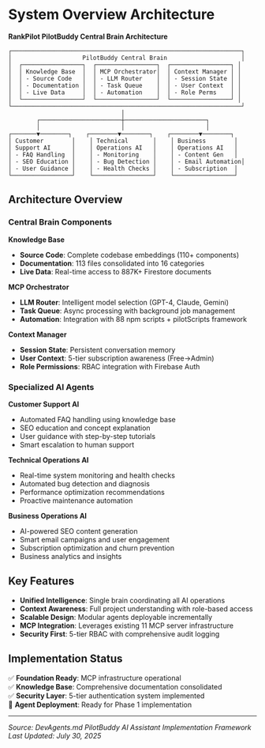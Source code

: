 # System Overview Architecture

**RankPilot PilotBuddy Central Brain Architecture**

```
┌─────────────────────────────────────────────────────────────────┐
│                    PilotBuddy Central Brain                     │
│  ┌─────────────────┐  ┌─────────────────┐  ┌─────────────────┐ │
│  │ Knowledge Base  │  │ MCP Orchestrator│  │ Context Manager │ │
│  │ - Source Code   │  │ - LLM Router    │  │ - Session State │ │
│  │ - Documentation │  │ - Task Queue    │  │ - User Context  │ │
│  │ - Live Data     │  │ - Automation    │  │ - Role Perms    │ │
│  └─────────────────┘  └─────────────────┘  └─────────────────┘ │
└─────────────────────────────────────────────────────────────────┘
                                │
        ┌───────────────────────┼───────────────────────┐
        │                       │                       │
┌───────▼────────┐    ┌────────▼────────┐    ┌────────▼────────┐
│ Customer        │    │ Technical       │    │ Business        │
│ Support AI      │    │ Operations AI   │    │ Operations AI   │
│ - FAQ Handling  │    │ - Monitoring    │    │ - Content Gen   │
│ - SEO Education │    │ - Bug Detection │    │ - Email Automation│
│ - User Guidance │    │ - Health Checks │    │ - Subscription  │
└─────────────────┘    └─────────────────┘    └─────────────────┘
```

## Architecture Overview

### Central Brain Components

**Knowledge Base**

- **Source Code**: Complete codebase embeddings (110+ components)
- **Documentation**: 113 files consolidated into 16 categories
- **Live Data**: Real-time access to 887K+ Firestore documents

**MCP Orchestrator**

- **LLM Router**: Intelligent model selection (GPT-4, Claude, Gemini)
- **Task Queue**: Async processing with background job management
- **Automation**: Integration with 88 npm scripts + pilotScripts framework

**Context Manager**

- **Session State**: Persistent conversation memory
- **User Context**: 5-tier subscription awareness (Free→Admin)
- **Role Permissions**: RBAC integration with Firebase Auth

### Specialized AI Agents

**Customer Support AI**

- Automated FAQ handling using knowledge base
- SEO education and concept explanation
- User guidance with step-by-step tutorials
- Smart escalation to human support

**Technical Operations AI**

- Real-time system monitoring and health checks
- Automated bug detection and diagnosis
- Performance optimization recommendations
- Proactive maintenance automation

**Business Operations AI**

- AI-powered SEO content generation
- Smart email campaigns and user engagement
- Subscription optimization and churn prevention
- Business analytics and insights

## Key Features

- **Unified Intelligence**: Single brain coordinating all AI operations
- **Context Awareness**: Full project understanding with role-based access
- **Scalable Design**: Modular agents deployable incrementally
- **MCP Integration**: Leverages existing 11 MCP server infrastructure
- **Security First**: 5-tier RBAC with comprehensive audit logging

## Implementation Status

✅ **Foundation Ready**: MCP infrastructure operational  
✅ **Knowledge Base**: Comprehensive documentation consolidated  
✅ **Security Layer**: 5-tier authentication system implemented  
🔄 **Agent Deployment**: Ready for Phase 1 implementation  

---

*Source: DevAgents.md PilotBuddy AI Assistant Implementation Framework*  
*Last Updated: July 30, 2025*
